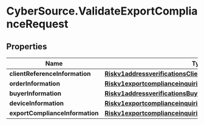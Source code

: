 # CyberSource.ValidateExportComplianceRequest

## Properties
Name | Type | Description | Notes
------------ | ------------- | ------------- | -------------
**clientReferenceInformation** | [**Riskv1addressverificationsClientReferenceInformation**](Riskv1addressverificationsClientReferenceInformation.md) |  | [optional] 
**orderInformation** | [**Riskv1exportcomplianceinquiriesOrderInformation**](Riskv1exportcomplianceinquiriesOrderInformation.md) |  | [optional] 
**buyerInformation** | [**Riskv1addressverificationsBuyerInformation**](Riskv1addressverificationsBuyerInformation.md) |  | [optional] 
**deviceInformation** | [**Riskv1exportcomplianceinquiriesDeviceInformation**](Riskv1exportcomplianceinquiriesDeviceInformation.md) |  | [optional] 
**exportComplianceInformation** | [**Riskv1exportcomplianceinquiriesExportComplianceInformation**](Riskv1exportcomplianceinquiriesExportComplianceInformation.md) |  | [optional] 


